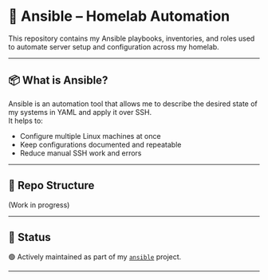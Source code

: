 # 🤖 Ansible – Homelab Automation

This repository contains my Ansible playbooks, inventories, and roles used to automate server setup and configuration across my homelab.

---

## 📦 What is Ansible?

Ansible is an automation tool that allows me to describe the desired state of my systems in YAML and apply it over SSH.  
It helps to:
- Configure multiple Linux machines at once
- Keep configurations documented and repeatable
- Reduce manual SSH work and errors

---

## 🧱 Repo Structure

(Work in progress)

---

## 🚧 Status

🟢 Actively maintained as part of my [`ansible`](https://github.com/raoulmoise/ansible) project.

---
